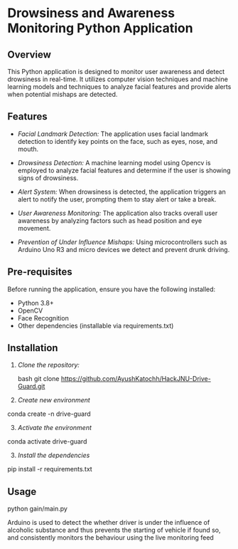 # Drowsiness and Awareness Monitoring Python Application

## Overview

This Python application is designed to monitor user awareness and detect drowsiness in real-time. It utilizes computer vision techniques and machine learning models and techniques to analyze facial features and provide alerts when potential mishaps are detected.

## Features

- *Facial Landmark Detection:* The application uses facial landmark detection to identify key points on the face, such as eyes, nose, and mouth.

- *Drowsiness Detection:* A machine learning model using Opencv is employed to analyze facial features and determine if the user is showing signs of drowsiness.

- *Alert System:* When drowsiness is detected, the application triggers an alert to notify the user, prompting them to stay alert or take a break.

- *User Awareness Monitoring:* The application also tracks overall user awareness by analyzing factors such as head position and eye movement.

- *Prevention of Under Influence Mishaps:* Using microcontrollers such as Arduino Uno R3 and micro devices we detect and prevent drunk driving. 

## Pre-requisites

Before running the application, ensure you have the following installed:

- Python 3.8+
- OpenCV
- Face Recognition
- Other dependencies (installable via requirements.txt)

## Installation

1. *Clone the repository:*

   bash
   git clone https://github.com/AyushKatochh/HackJNU-Drive-Guard.git
   

2. *Create new environment*

conda create -n drive-guard

3. *Activate the environment*

conda activate drive-guard

3. *Install the dependencies*

pip install -r requirements.txt


## Usage

python gain/main.py

Arduino is used to detect the whether driver is under the influence of alcoholic substance and thus prevents the starting of vehicle if found so, and consistently monitors the behaviour using the live monitoring feed